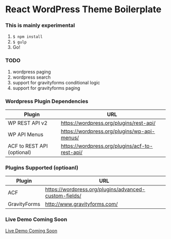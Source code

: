 # React WordPress Theme Boilerplate

### This is mainly experimental

1. `$ npm install`
1. `$ gulp`
1. Go!

### TODO

1. wordpress paging
1. wordpress search
1. support for gravityforms conditional logic
1. support for gravityforms paging

### Wordpress Plugin Dependencies

| Plugin  | URL |
|---------|-----|
| WP REST API v2 | https://wordpress.org/plugins/rest-api/ |
| WP API Menus | https://wordpress.org/plugins/wp-api-menus/ |
| ACF to REST API (optional) | https://wordpress.org/plugins/acf-to-rest-api/ |


### Plugins Supported (optioanl)

| Plugin  | URL |
|---------|-----|
| ACF | https://wordpress.org/plugins/advanced-custom-fields/ |
| GravityForms | http://www.gravityforms.com/ |

### Live Demo Coming Soon

[Live Demo Coming Soon](#)